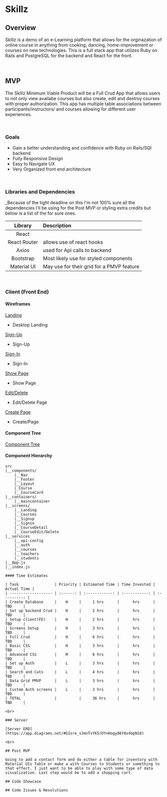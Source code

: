 # Skillz

## Overview

Skillz is a demo of an e-Learning platform that allows for the orginazation of online course in anything from cooking, dancing, home-improvement or courses on new technologies. This is a full stack app that utilizes Ruby on Rails and PostgreSQL for the backend and React for the front.

<br>

## MVP

The Skillz Minimum Viable Product will be a Full Crud App that allows users to not only view availabe courses but also create, edit and destroy courses with proper authorization. This app has multiple table associations between participants/instructors/ and courses allowing for different user experiences.

<br>

### Goals

- Gain a better understanding and confidence with Ruby on Rails/SQl backend
- Fully Responsive Design
- Easy to Navigate UX
- Very Organized front end architecture

<br>

### Libraries and Dependencies

\_Because of the tight deadline on this I'm not 100% sure all the dependencies I'll be using for the Post MVP or styling extra credits but below is a list of the for sure ones.

|   Library    | Description                               |
| :----------: | :---------------------------------------- |
|    React     |
| React Router | allows use of react hooks                 |
|    Axios     | used for Api calls to backend             |
|  Bootstrap   | Most likely use for styled components     |
| Material UI  | May use for their grid for a PMVP feature |

<br>

### Client (Front End)

#### Wireframes

[Landing](https://wireframe.cc/8gvMuL)

- Desktop Landing

[Sign-Up](https://wireframe.cc/wnpBB8)

- Sign-Up

[Sign-In](https://wireframe.cc/fuOtQf)

- Sign-In

[Show Page](https://wireframe.cc/5FhULf)

- Show Page

[Edit/Delete](https://wireframe.cc/1akAod)

- Edit/Delete Page

[Create Page](https://wireframe.cc/zk3hQR)

- Create/Page

#### Component Tree

[Component Tree](https://whimsical.com/skills-component-hierarchy-6eUJ3M6ssqjv2wGeooVrAg)

#### Component Hierarchy

```
src
|__components/
    |__Nav
    |__Footer
    |__Layout
    |_Course
    |__CourseCard
|__containers/
    |__maincontainer
|__screens/
    |__Landing
    |__Courses
    |__Signup
    |__Signin
    |__CourseDetail
    |__CourseEdit/Delete
|__services
    |__api-config
    |__auth
    |__courses
    |__teachers
    |__students
|__App.js
|__index.js

#### Time Estimates

| Task                | Priority | Estimated Time | Time Invested | Actual Time |
| ------------------- | :------: | :------------: | :-----------: | :---------: |
| Create Database     |    H     |     1 hrs      |      hrs      |     TBD     |
| Set up backend Crud |    H     |     2 hrs      |      hrs      |     TBD     |
| Setup client(FE)    |    H     |     2 hrs      |      hrs      |     TBD     |
| Screens Setup       |    H     |     3 hrs      |      hrs      |     TBD     |
| Full Crud           |    H     |     6 hrs      |      hrs      |     TBD     |
| Basic CSS           |    H     |     3 hrs      |      hrs      |     TBD     |
| Advanced CSS        |    M     |     6 hrs      |      hrs      |     TBD     |
| Set up Auth         |    L     |     3 hrs      |      hrs      |     TBD     |
| Search and Cats     |    L     |     4 hrs      |      hrs      |     TBD     |
| Data Grid PMVP      |    L     |     3 hrs      |      hrs      |     TBD     |
| Custom Auth screens |    L     |     3 hrs      |      hrs      |     TBD     |
| TOTAL               |          |     36 hrs     |      hrs      |     TBD     |

<br>

### Server

[Server ERD](https://app.diagrams.net/#G1sre_vJmnTvYK5rDYnHogy86Y8x4UpN18)

<br>

## Post MVP

Going to add a contact form and do either a table for inventory with Material UIs Table or make a with Courses to Students or something to that effect. I just want to be able to play with some type of data visualization. Last step would be to add a shopping cart.

## Code Showcase

## Code Issues & Resolutions
```

